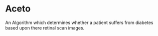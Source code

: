 # Aceto
An Algorithm which determines whether a patient suffers from diabetes based upon there retinal scan images.
